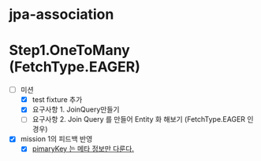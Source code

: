 # jpa-association

# Step1.OneToMany (FetchType.EAGER)
- [ ] 미션 
  - [x] test fixture 추가
  - [x] 요구사항 1. JoinQuery만들기
  - [ ] 요구사항 2. Join Query 를 만들어 Entity 화 해보기 (FetchType.EAGER 인 경우)
- [x] mission 1의 피드백 반영  
  - [x] [pimaryKey 는 메타 정보만 다룬다.](https://github.com/next-step/jpa-entity-manager/pull/179/files#r1528470820) 
